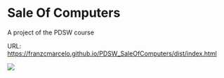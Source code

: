 # Sale Of Computers
A project of the PDSW course

URL: https://franzcmarcelo.github.io/PDSW_SaleOfComputers/dist/index.html

![](https://repository-images.githubusercontent.com/277472218/cdc81a00-bf30-11ea-84ec-b5382ef8bac0)
